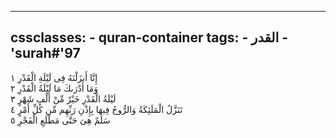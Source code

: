 
---
cssclasses:
    - quran-container
tags:
    - القدر
    - 'surah#'97
---

إِنَّا أَنزَلْنَهُ فِى لَيْلَةِ الْقَدْرِ  ١<br>
وَمَا أَدْرَىكَ مَا لَيْلَةُ الْقَدْرِ  ٢<br>
لَيْلَةُ الْقَدْرِ خَيْرٌ مِّنْ أَلْفِ شَهْرٍ  ٣<br>
تَنَزَّلُ الْمَلَئِكَةُ وَالرُّوحُ فِيهَا بِإِذْنِ رَبِّهِم مِّن كُلِّ أَمْرٍ  ٤<br>
سَلَمٌ هِىَ حَتَّى مَطْلَعِ الْفَجْرِ  ٥<br>

